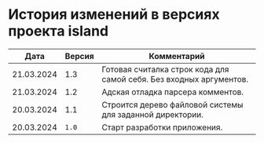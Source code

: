 # История изменений в версиях проекта island

| Дата       | Версия               | Комментарий                                                  |
| -----------|----------------------|--------------------------------------------------------------|
| 21.03.2024 |  1.3                 | Готовая считалка строк кода для самой себя. Без входных аргументов.
| 21.03.2024 |  1.2                 | Адская отладка парсера комментов.
| 20.03.2024 |  1.1                 | Строится дерево файловой системы для заданной директории.
| 20.03.2024 | `1.0`                | Старт разработки приложения.